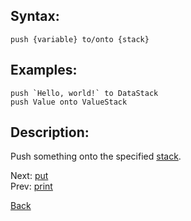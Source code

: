 ## Syntax:
`push {variable} to/onto {stack}`
## Examples:
``push `Hello, world!` to DataStack``  
`push Value onto ValueStack`

## Description:
Push something onto the specified [stack](stack.md).

Next: [put](put.md)  
Prev: [print](print.md)

[Back](../../README.md)
